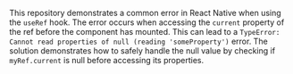 This repository demonstrates a common error in React Native when using the `useRef` hook. The error occurs when accessing the `current` property of the ref before the component has mounted. This can lead to a `TypeError: Cannot read properties of null (reading 'someProperty')` error.  The solution demonstrates how to safely handle the null value by checking if `myRef.current` is null before accessing its properties.